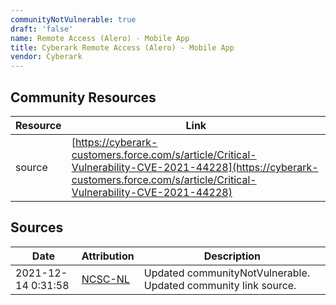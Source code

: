```yaml
---
communityNotVulnerable: true
draft: 'false'
name: Remote Access (Alero) - Mobile App
title: Cyberark Remote Access (Alero) - Mobile App
vendor: Cyberark
---
```



## Community Resources
| Resource | Link |
| --- | --- |
| source | [https://cyberark-customers.force.com/s/article/Critical-Vulnerability-CVE-2021-44228](https://cyberark-customers.force.com/s/article/Critical-Vulnerability-CVE-2021-44228) |


## Sources
| Date | Attribution | Description |
| --- | --- | --- |
| 2021-12-14 0:31:58 | [NCSC-NL](https://github.com/NCSC-NL/log4shell/blob/main/software/README.md) | Updated communityNotVulnerable. Updated community link source.  |
